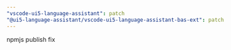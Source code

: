 ```yaml
---
"vscode-ui5-language-assistant": patch
"@ui5-language-assistant/vscode-ui5-language-assistant-bas-ext": patch
---
```


npmjs publish fix
